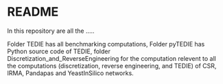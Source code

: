 # README

In this repository are all the .....


Folder TEDIE has all benchmarking computations, Folder pyTEDIE has Python source code of TEDIE, folder Discretization_and_ReverseEngineering for the computation relevent to all the computations (discretization, reverse engineering, and TEDIE) of CSR, IRMA, Pandapas and YeastInSilico networks. 